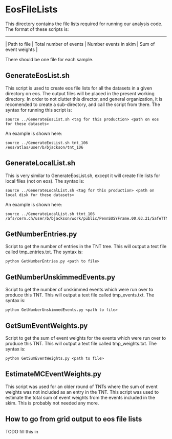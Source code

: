 EosFileLists
============
This directory contains the file lists required for running our analysis code. The format of these scripts is:

----------------------------------------------------------------------------------------
| Path to file | Total number of events | Number events in skim | Sum of event weights |

There should be one file for each sample.

GenerateEosList.sh
------------------
This script is used to create eos file lists for all the datasets in a given directory on eos.
The output files will be placed in the present working directory.
In order to not clutter this director, and general organization, it is recomended to create a sub-directory, and call the script from there.
The syntax for running this script is:
```
source ../GenerateEosList.sh <tag for this production> <path on eos for these datasets>
```
An example is shown here:
```
source ../GenerateEosList.sh tnt_106 /eos/atlas/user/b/bjackson/tnt_106
```

GenerateLocalList.sh
--------------------
This is very similar to GenerateEosList.sh, except it will create file lists for local files (not on eos).
The syntax is:
```
source ../GenerateLocalList.sh <tag for this production> <path on local disk for these datasets>
```
An example is shown here:
```
source ../GenerateLocalList.sh ttnt_106 /afs/cern.ch/user/b/bjackson/work/public/PennSUSYFrame.00.03.21/SafeTTNTDir/
```

GetNumberEntries.py
-------------------
Script to get the number of entries in the TNT tree. This will output a text file called tmp_entries.txt.
The syntax is:
```
python GetNumberEntries.py <path to file>
```

GetNumberUnskimmedEvents.py
---------------------------
Script to get the number of unskimmed events which were run over to produce this TNT. This will output a text file called tmp_events.txt.
The syntax is:
```
python GetNumberUnskimmedEvents.py <path to file>
```

GetSumEventWeights.py
---------------------
Script to get the sum of event weights for the events which were run over to produce this TNT. This will output a text file called tmp_weights.txt.
The syntax is:
```
python GetSumEventWeights.py <path to file>
```

EstimateMCEventWeights.py
-------------------------
This script was used for an older round of TNTs where the sum of event weights was not included as an entry in the TNT.
This script was used to estimate the total sum of event weights from the events included in the skim.
This is probably not needed any more.

How to go from grid output to eos file lists
--------------------------------------------
TODO fill this in
